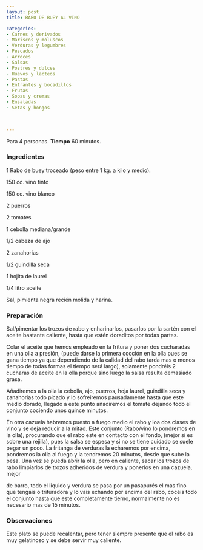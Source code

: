 ```yaml
---
layout: post
title: RABO DE BUEY AL VINO

categories:
- Carnes y derivados
- Mariscos y moluscos
- Verduras y legumbres
- Pescados
- Arroces
- Salsas
- Postres y dulces
- Huevos y lacteos
- Pastas
- Entrantes y bocadillos
- Frutas
- Sopas y cremas
- Ensaladas
- Setas y hongos
 


---
```


Para 4 personas.
<b>Tiempo</b> 60 minutos.

<h3>Ingredientes</h3>

1 Rabo de buey troceado (peso entre 1 kg. a kilo y medio).

150 cc. vino tinto

150 cc. vino blanco

2 puerros

2 tomates

1 cebolla mediana/grande

1/2 cabeza de ajo

2 zanahorias

1/2 guindilla seca

1 hojita de laurel

1/4 litro aceite

Sal, pimienta negra recién molida y harina.

<h3>Preparación</h3>

Sal/pimentar los trozos de rabo y enharinarlos, pasarlos por la sartén con el aceite bastante caliente, hasta que estén doraditos por todas partes.

Colar el aceite que hemos empleado en la fritura y poner dos cucharadas en una olla a presión, (puede darse la primera cocción en la olla pues se gana tiempo ya que dependiendo de la calidad del rabo tarda mas o menos tiempo de todas formas el tiempo será largo), solamente pondréis 2 cucharas de aceite en la olla porque sino luego la salsa resulta demasiado grasa.

Añadiremos a la olla la cebolla, ajo, puerros, hoja laurel, guindilla seca y zanahorias todo picado y lo sofreiremos pausadamente hasta que este medio dorado, llegado a este punto añadiremos el tomate dejando todo el conjunto cociendo unos quince minutos.

En otra cazuela habremos puesto a fuego medio el rabo y loa dos clases de vino y se deja reducir a la mitad. Este conjunto (Rabo/vino lo pondremos en la olla), procurando que el rabo este en contacto con el fondo, (mejor si es sobre una rejilla), pues la salsa se espesa y si no se tiene cuidado se suele pegar un poco. La fritanga de verduras la echaremos por encima, pondremos la olla al fuego y la tendremos 20 minutos, desde que sube la pesa. Una vez se pueda abrir la olla, pero en caliente, sacar los trozos de rabo limpiarlos de trozos adheridos de verdura y ponerlos en una cazuela, mejor

de barro, todo el liquido y verdura se pasa por un pasapurés el mas fino que tengáis o trituradora y lo vais echando por encima del rabo, cocéis todo el conjunto hasta que este completamente tierno, normalmente no es necesario mas de 15 minutos.

<h3>Observaciones</h3>

Este plato se puede recalentar, pero tener siempre presente que el rabo es muy gelatinoso y se debe servir muy caliente.

